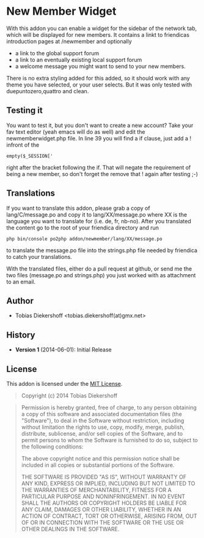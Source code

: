New Member Widget
=================

With this addon you can enable a widget for the sidebar of the network tab,
which will be displayed for new members. It contains a linkt to friendicas
introduction pages at /newmember and optionally

 * a link to the global support forum
 * a link to an eventually existing local support forum
 * a welcome message you might want to send to your new members.

There is no extra styling added for this added, so it should work with any
theme you have selected, or your user selects. But it was only tested with
duepuntozero,quattro and clean.

Testing it
----------
You want to test it, but you don't want to create a new account? Take your fav
text editor (yeah emacs will do as well) and edit the newmemberwidget.php file.
In line 39 you will find a if clause, just add a ! infront of the

	empty($_SESSION['

right after the bracket following the if. That will negate the requirement of
 being a new member, so don't forget the remove that ! again after testing ;-)

Translations
------------
If you want to translate this addon, please grab a copy of lang/C/message.po
and copy it to lang/XX/message.po where XX is the language you want to
translate for (i.e. de, fr, nb-no). After you translated the content go to the
root of your friendica directory and run

	php bin/console po2php addon/newmember/lang/XX/message.po

to translate the message.po file into the strings.php file needed by friendica
to catch your translations.

With the translated files, either do a pull request at github, or send me the
two files (message.po and strings.php) you just worked with as attachment to an
email.

Author
------
 * Tobias Diekershoff <tobias.diekershoff(at)gmx.net>

History
-------
 * **Version 1** (2014-06-01): Initial Release

License
-------
This addon is licensed under the [MIT License](http://opensource.org/licenses/MIT).

> Copyright (c) 2014 Tobias Diekershoff

> Permission is hereby granted, free of charge, to any person obtaining a copy of this software and associated documentation files (the "Software"), to deal in the Software without restriction, including without limitation the rights to use, copy, modify, merge, publish, distribute, sublicense, and/or sell copies of the Software, and to permit persons to whom the Software is furnished to do so, subject to the following conditions:
>
> The above copyright notice and this permission notice shall be included in all copies or substantial portions of the Software.
>
> THE SOFTWARE IS PROVIDED "AS IS", WITHOUT WARRANTY OF ANY KIND, EXPRESS OR IMPLIED, INCLUDING BUT NOT LIMITED TO THE WARRANTIES OF MERCHANTABILITY, FITNESS FOR A PARTICULAR PURPOSE AND NONINFRINGEMENT. IN NO EVENT SHALL THE AUTHORS OR COPYRIGHT HOLDERS BE LIABLE FOR ANY CLAIM, DAMAGES OR OTHER LIABILITY, WHETHER IN AN ACTION OF CONTRACT, TORT OR OTHERWISE, ARISING FROM, OUT OF OR IN CONNECTION WITH THE SOFTWARE OR THE USE OR OTHER DEALINGS IN THE SOFTWARE.
